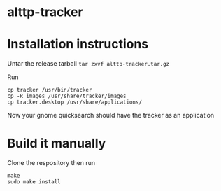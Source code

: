 # alttp-tracker

# Installation instructions
Untar the release tarball
```tar zxvf alttp-tracker.tar.gz```

Run
```
cp tracker /usr/bin/tracker
cp -R images /usr/share/tracker/images
cp tracker.desktop /usr/share/applications/
```

Now your gnome quicksearch should have the tracker as an application


# Build it manually
Clone the respository then run
```
make
sudo make install
```
